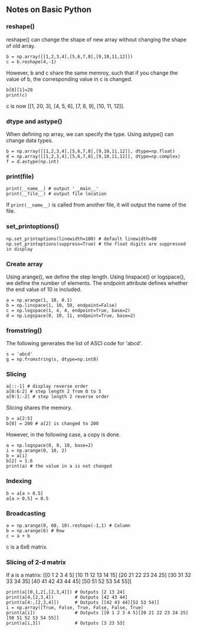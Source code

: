 ## Notes on Basic Python
### reshape()
reshape() can change the shape of new array without changing the shape of old array. 
```
b = np.array([[1,2,3,4],[5,6,7,8],[9,10,11,12]])
c = b.reshape(4,-1)
```
However, b and c share the same memroy, such that if you change the value of b, the corresponding value in c is changed.
```
b[0][1]=20
print(c)
```
c is now [[1, 20, 3], [4, 5, 6], [7, 8, 9], [10, 11, 12]].

### dtype and astype()
When defining np array, we can specify the type. Using astype() can change data types.
```
b = np.array([[1,2,3,4],[5,6,7,8],[9,10,11,12]], dtype=np.float)
d = np.array([[1,2,3,4],[5,6,7,8],[9,10,11,12]], dtype=np.complex)
f = d.astype(np.int)
```

### print(__file__)
```
print(__name__) # output '__main__'
print(__file__) # output file location
```
If ```print(__name__)``` is called from another file, it will output the name of the file.

### set_printoptions()
```
np.set_printoptions(linewidth=100) # default linewidth=80
np.set_printoptions(suppress=True) # the float digits are suppressed in display
```

### Create array
Using arange(), we define the step length. Using linspace() or logspace(), we define the number of elements. The endpoint attribute defines whether the end value of 10 is included.
```
a = np.arange(1, 10, 0.1)
b = np.linspace(1, 10, 50, endpoint=False)
c = np.logspace(1, 4, 4, endpoint=True, base=2)
d = np.Logspace(0, 10, 11, endpoint=True, base=2)
```

### fromstring()
The following generates the list of ASCI code for 'abcd'.
```
s = 'abcd'
g = np.fromstring(s, dtype=np.int8)
```

### Slicing
```
a[::-1] # display reverse order
a[0:6:2] # step length 2 from 0 to 5
a[9:1:-2] # step length 2 reverse order
```
Slicing shares the memory.
```
b = a[2:5]
b[0] = 200 # a[2] is changed to 200
```
However, in the following case, a copy is done.
```
a = np.logspace(0, 9, 10, base=2)
i = np.arange(0, 10, 2)
b = a[i]
b[2] = 1.6
print(a) # the value in a is not changed
```

### Indexing
```
b = a[a > 0.5]
a[a > 0.5] = 0.5
```

### Broadcasting
```
a = np.arange(0, 60, 10).reshape(-1,1) # Column
b = np.arange(6) # Row
c = a + b
```
c is a 6x6 matrix.

### Slicing of 2-d matrix
If a is a matrix:
[[0 1 2 3 4 5]
[10 11 12 13 14 15]
[20 21 22 23 24 25]
[30 31 32 33 34 35]
[40 41 42 43 44 45]
[50 51 52 53 54 55]]
```
print(a[[0,1,2],[2,3,4]]) # Outputs [2 13 24]
print(a[4,[2,3,4])        # Outputs [42 43 44]
print(a[4:,[2,3,4]])      # Outputs [[42 43 44][52 53 54]]
i = np.array([True, False, True, False, False, True)
print(a[i])               # Outputs [[0 1 2 3 4 5][20 21 22 23 24 25][50 51 52 53 54 55]]
print(a[i,3])             # Outputs [3 23 53]
```

